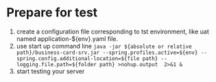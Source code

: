 # Prepare for test
1. create a configuration file corresponding to tst environment, like uat named application-${env}.yaml file.  
2. use start up command line `java -jar ${absolute or relative path}/business-card-srv.jar --spring.profiles.active=${env} --spring.config.additional-location=${file path} --logging.file.path=${folder path} >nohup.output  2>&1 &`  
3. start testing your server
